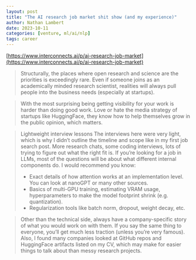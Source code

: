 ```yaml
---
layout: post
title: "The AI research job market shit show (and my experience)"
author: Nathan Lambert
date: 2023-10-11
categories: [venture, ml/ai/nlp]
tags: career
---
```


[https://www.interconnects.ai/p/ai-research-job-market](https://www.interconnects.ai/p/ai-research-job-market)

> Structurally, the places where open research and science are the priorities is exceedingly rare. Even if someone joins as an academically minded research scientist, realities will always pull people into the business needs (especially at startups).

> With the most surprising being getting visibility for your work is harder than doing good work. Love or hate the media strategy of startups like HuggingFace, they know how to help themselves grow in the public opinion, which matters. 

> Lightweight interview lessons
> The interviews here were very light, which is why I didn’t outline the timeline and scope like in my first job search post. More research chats, some coding interviews, lots of trying to figure out what the right fit is. If you’re looking for a job in LLMs, most of the questions will be about what different internal components do. I would recommend you know:
> * Exact details of how attention works at an implementation level. You can look at nanoGPT or many other sources.
> * Basics of multi-GPU training, estimating VRAM usage, hyperparameters to make the model footprint shrink (e.g. quantization).
> * Regularization tools like batch norm, dropout, weight decay, etc.

> Other than the technical side, always have a company-specific story of what you would work on with them. If you say the same thing to everyone, you’ll get much less traction (unless you’re very famous). Also, I found many companies looked at GitHub repos and HuggingFace artifacts listed on my CV, which may make for easier things to talk about than messy research projects.